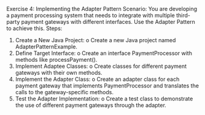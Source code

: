 Exercise 4: Implementing the Adapter Pattern
Scenario: 
You are developing a payment processing system that needs to integrate with multiple third-party payment gateways with different interfaces. Use the Adapter Pattern to achieve this.
Steps:
1.	Create a New Java Project:
  o	Create a new Java project named AdapterPatternExample.
2.	Define Target Interface:
  o	Create an interface PaymentProcessor with methods like processPayment().
3.	Implement Adaptee Classes:
  o	Create classes for different payment gateways with their own methods.
4.	Implement the Adapter Class:
  o	Create an adapter class for each payment gateway that implements PaymentProcessor and translates the calls to the gateway-specific methods.
5.	Test the Adapter Implementation:
  o	Create a test class to demonstrate the use of different payment gateways through the adapter.
